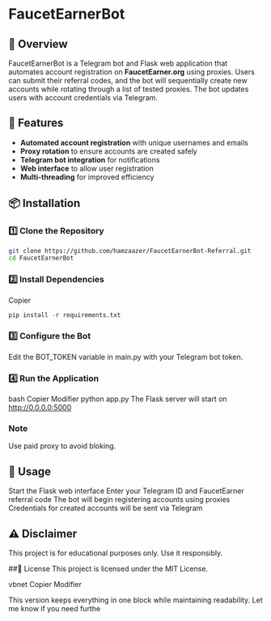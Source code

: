 # FaucetEarnerBot

## 📌 Overview  
FaucetEarnerBot is a Telegram bot and Flask web application that automates account registration on **FaucetEarner.org** using proxies. Users can submit their referral codes, and the bot will sequentially create new accounts while rotating through a list of tested proxies. The bot updates users with account credentials via Telegram.

## 🚀 Features  
- **Automated account registration** with unique usernames and emails  
- **Proxy rotation** to ensure accounts are created safely  
- **Telegram bot integration** for notifications  
- **Web interface** to allow user registration  
- **Multi-threading** for improved efficiency  

## 📦 Installation  
### 1️⃣ Clone the Repository  
```bash
git clone https://github.com/hamzaazer/FaucetEarnerBot-Referral.git
cd FaucetEarnerBot
```

### 2️⃣ Install Dependencies

Copier

```python
pip install -r requirements.txt
```

### 3️⃣ Configure the Bot
Edit the BOT_TOKEN variable in main.py with your Telegram bot token.

### 4️⃣ Run the Application
bash
Copier
Modifier
python app.py
The Flask server will start on http://0.0.0.0:5000
### Note 
Use paid proxy to avoid bloking.

## 🔧 Usage
Start the Flask web interface
Enter your Telegram ID and FaucetEarner referral code
The bot will begin registering accounts using proxies
Credentials for created accounts will be sent via Telegram
## ⚠️ Disclaimer
This project is for educational purposes only. Use it responsibly.

##📜 License
This project is licensed under the MIT License.

vbnet
Copier
Modifier

This version keeps everything in one block while maintaining readability. Let me know if you need furthe
